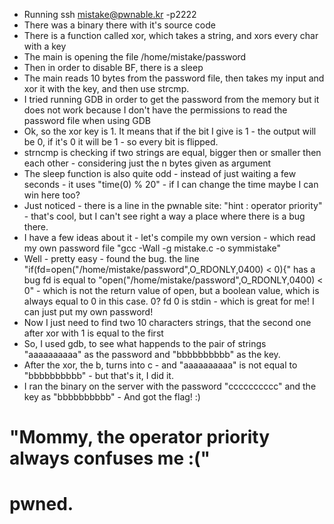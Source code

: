 - Running ssh mistake@pwnable.kr -p2222
- There was a binary there with it's source code
- There is a function called xor, which takes a string, and xors every char with a key
- The main is opening the file /home/mistake/password
- Then in order to disable BF, there is a sleep
- The main reads 10 bytes from the password file, then takes my input and xor it with the key, and then use strcmp.
- I tried running GDB in order to get the password from the memory but it does not work because I don't have the permissions to read the password file when using GDB
- Ok, so the xor key is 1. It means that if the bit I give is 1 - the output will be 0, if it's 0 it will be 1 - so every bit is flipped.
- strncmp is checking if two strings are equal, bigger then or smaller then each other - considering just the n bytes given as argument
- The sleep function is also quite odd - instead of just waiting a few seconds - it uses "time(0) % 20" - if I can change the time maybe I can win here too?
- Just noticed - there is a line in the pwnable site: "hint : operator priority" - that's cool, but I can't see right a way a place where there is a bug there.
- I have a few ideas about it - let's compile my own version - which read my own password file
"gcc -Wall -g mistake.c -o symmistake"
- Well - pretty easy - found the bug. the line "if(fd=open("/home/mistake/password",O_RDONLY,0400) < 0){" has a bug
fd is equal to "open("/home/mistake/password",O_RDONLY,0400) < 0" - which is not the return value of open, but a boolean value, which is always equal to 0 in this case. 0? fd 0 is stdin - which is great for me! I can just put my own password!
- Now I just need to find two 10 characters strings, that the second one after xor with 1 is equal to the first
- So, I used gdb, to see what happends to the pair of strings "aaaaaaaaaa" as the password and "bbbbbbbbbb" as the key.
- After the xor, the b, turns into c - and "aaaaaaaaaa" is not equal to "bbbbbbbbbb" - but that's it, I did it.
- I ran the binary on the server with the password "cccccccccc" and the key as "bbbbbbbbbb" - And got the flag! :)

# "Mommy, the operator priority always confuses me :("
# pwned.